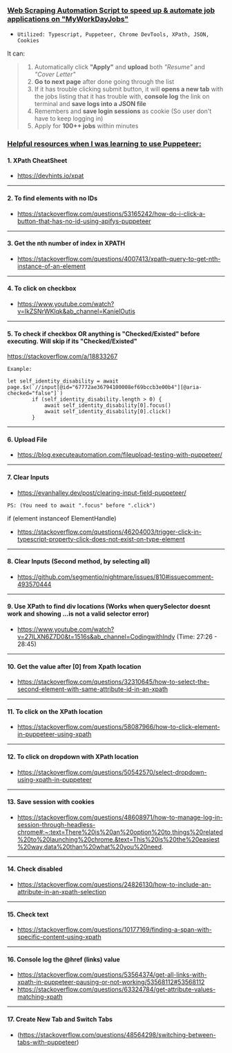 ### <ins> Web Scraping Automation Script to speed up & automate job applications on "MyWorkDayJobs"

- ```Utilized: Typescript, Puppeteer, Chrome DevTools, XPath, JSON, Cookies```

It can:
> 1. Automatically click **"Apply"** and **upload** both _"Resume"_ and _"Cover Letter"_
> 2. **Go to next page** after done going through the list
> 3. If it has trouble clicking submit button, it will **opens a new tab** with the jobs listing that it has trouble with, **console log** the link on terminal and **save logs into a JSON file** 
> 4. Remembers and **save login sessions** as cookie (So user don't have to keep logging in)
> 5. Apply for **100++ jobs** within minutes


###  <ins> **Helpful resources when I was learning to use Puppeteer:**
#### 1. **XPath CheatSheet** 
- https://devhints.io/xpat
-----------------------------------------------------------------------------------------------------------------------------------------------------------------------

#### 2. To find elements with no IDs
- https://stackoverflow.com/questions/53165242/how-do-i-click-a-button-that-has-no-id-using-apifys-puppeteer
-----------------------------------------------------------------------------------------------------------------------------------------------------------------------

#### 3. Get the nth number of index in XPATH
- https://stackoverflow.com/questions/4007413/xpath-query-to-get-nth-instance-of-an-element
-----------------------------------------------------------------------------------------------------------------------------------------------------------------------
#### 4. To click on checkbox
- https://www.youtube.com/watch?v=IkZSNrWKlqk&ab_channel=KanielOutis
-----------------------------------------------------------------------------------------------------------------------------------------------------------------------
#### 5. To check if checkbox OR anything is "Checked/Existed" before executing. Will skip if its "Checked/Existed"
https://stackoverflow.com/a/18833267
```
Example:

let self_identity_disability = await page.$x(`//input[@id="67772ae36794100008ef69bccb3e00b4"][@aria-checked="false"]`)
        if (self_identity_disability.length > 0) {
            await self_identity_disability[0].focus()
            await self_identity_disability[0].click()
        } 
```
-----------------------------------------------------------------------------------------------------------------------------------------------------------------------
#### 6. Upload File
- https://blog.executeautomation.com/fileupload-testing-with-puppeteer/
-----------------------------------------------------------------------------------------------------------------------------------------------------------------------
#### 7. Clear Inputs
- https://evanhalley.dev/post/clearing-input-field-puppeteer/ 
```
PS: (You need to await ".focus" before ".click")
``` 
if (element instanceof ElementHandle)
- https://stackoverflow.com/questions/46204003/trigger-click-in-typescript-property-click-does-not-exist-on-type-element
-----------------------------------------------------------------------------------------------------------------------------------------------------------------------
#### 8. Clear Inputs (Second method, by selecting all)
- https://github.com/segmentio/nightmare/issues/810#issuecomment-493570444
-----------------------------------------------------------------------------------------------------------------------------------------------------------------------
#### 9. Use XPath to find div locations (Works when querySelector doesnt work and showing ...is not a valid selector error)
- https://www.youtube.com/watch?v=27ILXN6Z7D0&t=1516s&ab_channel=CodingwithIndy (Time: 27:26 - 28:45)
-----------------------------------------------------------------------------------------------------------------------------------------------------------------------
#### 10. Get the value after [0] from Xpath location
- https://stackoverflow.com/questions/32310645/how-to-select-the-second-element-with-same-attribute-id-in-an-xpath
-----------------------------------------------------------------------------------------------------------------------------------------------------------------------
#### 11. To click on the XPath location 
- https://stackoverflow.com/questions/58087966/how-to-click-element-in-puppeteer-using-xpath
-----------------------------------------------------------------------------------------------------------------------------------------------------------------------
#### 12. To click on dropdown with XPath location
- https://stackoverflow.com/questions/50542570/select-dropdown-using-xpath-in-puppeteer
-----------------------------------------------------------------------------------------------------------------------------------------------------------------------
#### 13. Save session with cookies
- https://stackoverflow.com/questions/48608971/how-to-manage-log-in-session-through-headless-chrome#:~:text=There%20is%20an%20option%20to,things%20related%20to%20launching%20chrome.&text=This%20is%20the%20easiest%20way,data%20than%20what%20you%20need.
-----------------------------------------------------------------------------------------------------------------------------------------------------------------------
#### 14. Check disabled
- https://stackoverflow.com/questions/24826130/how-to-include-an-attribute-in-an-xpath-selection
-----------------------------------------------------------------------------------------------------------------------------------------------------------------------
#### 15. Check text 
- https://stackoverflow.com/questions/10177169/finding-a-span-with-specific-content-using-xpath
-----------------------------------------------------------------------------------------------------------------------------------------------------------------------
#### 16. Console log the @href (links) value
- https://stackoverflow.com/questions/53564374/get-all-links-with-xpath-in-puppeteer-pausing-or-not-working/53568112#53568112
- https://stackoverflow.com/questions/63324784/get-attribute-values-matching-xpath
-----------------------------------------------------------------------------------------------------------------------------------------------------------------------
#### 17. Create New Tab and Switch Tabs
- (https://stackoverflow.com/questions/48564298/switching-between-tabs-with-puppeteer)
